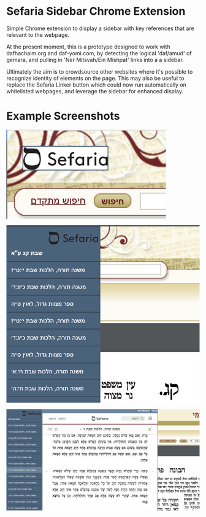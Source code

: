 # Sefaria Sidebar Chrome Extension

Simple Chrome extension to display a sidebar with key references that are relevant to the webpage.

At the present moment, this is a prototype designed to work with dafhachaim.org and daf-yomi.com, by detecting the logical 'daf/amud' of gemara, and pulling in 'Ner Mitsvah/Ein Mishpat' links into a a sidebar.

Ultimately the aim is to crowdsource other websites where it's possible to recognize identity of elements on the page.  This may also be useful to replace the Sefaria Linker button which could now run automatically on whitelisted webpages, and leverage the sidebar for enhanced display.


# Example Screenshots 

![image](Sefaria-Button.png)

![image](Sefaria-Dockbar.png)

![image](Sefaria-Modal.png)

